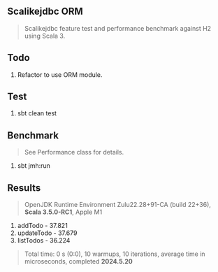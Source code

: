 Scalikejdbc ORM
---------------
>Scalikejdbc feature test and performance benchmark against H2 using Scala 3.

Todo
----
1. Refactor to use ORM module.

Test
----
1. sbt clean test

Benchmark
---------
>See Performance class for details.
1. sbt jmh:run

Results
-------
>OpenJDK Runtime Environment Zulu22.28+91-CA (build 22+36), **Scala 3.5.0-RC1**, Apple M1
1. addTodo - 37.821
2. updateTodo - 37.679
3. listTodos - 36.224
>Total time: 0 s (0:0), 10 warmups, 10 iterations, average time in microseconds, completed **2024.5.20**